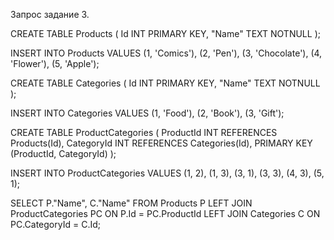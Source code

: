 Запрос задание 3.

CREATE TABLE Products (
	Id INT PRIMARY KEY,
	"Name" TEXT NOTNULL
);

INSERT INTO Products
VALUES
	(1, 'Comics'),
	(2, 'Pen'),
	(3, 'Chocolate'),
	(4, 'Flower'),
	(5, 'Apple');

CREATE TABLE Categories (
	Id INT PRIMARY KEY,
	"Name" TEXT NOTNULL
);

INSERT INTO Categories
VALUES
	(1, 'Food'),
	(2, 'Book'),
	(3, 'Gift');

CREATE TABLE ProductCategories (
	ProductId INT REFERENCES Products(Id),
	CategoryId INT REFERENCES Categories(Id),
	PRIMARY KEY (ProductId, CategoryId)
);

INSERT INTO ProductCategories
VALUES
	(1, 2),
	(1, 3),
	(3, 1),
	(3, 3),
	(4, 3),
	(5, 1);

SELECT P."Name", C."Name"
FROM Products P
LEFT JOIN ProductCategories PC
	ON P.Id = PC.ProductId
LEFT JOIN Categories C
	ON PC.CategoryId = C.Id;
